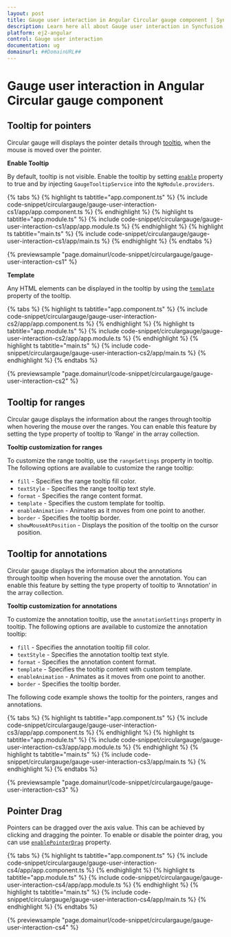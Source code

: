 ```yaml
---
layout: post
title: Gauge user interaction in Angular Circular gauge component | Syncfusion
description: Learn here all about Gauge user interaction in Syncfusion Angular Circular gauge component of Syncfusion Essential JS 2 and more.
platform: ej2-angular
control: Gauge user interaction 
documentation: ug
domainurl: ##DomainURL##
---
```



# Gauge user interaction in Angular Circular gauge component

## Tooltip for pointers

Circular gauge will displays the pointer details through [tooltip](https://ej2.syncfusion.com/angular/documentation/api/circular-gauge/tooltipSettings), when the mouse is moved over the pointer.

<!-- markdownlint-disable MD036 -->

**Enable Tooltip**

By default, tooltip is not visible. Enable the tooltip by setting [`enable`](https://ej2.syncfusion.com/angular/documentation/api/circular-gauge/tooltipSettings/#enable-boolean) property to true and by injecting `GaugeTooltipService` into the `NgModule.providers`.

{% tabs %}
{% highlight ts tabtitle="app.component.ts" %}
{% include code-snippet/circulargauge/gauge-user-interaction-cs1/app/app.component.ts %}
{% endhighlight %}
{% highlight ts tabtitle="app.module.ts" %}
{% include code-snippet/circulargauge/gauge-user-interaction-cs1/app/app.module.ts %}
{% endhighlight %}
{% highlight ts tabtitle="main.ts" %}
{% include code-snippet/circulargauge/gauge-user-interaction-cs1/app/main.ts %}
{% endhighlight %}
{% endtabs %}
  
{% previewsample "page.domainurl/code-snippet/circulargauge/gauge-user-interaction-cs1" %}

<!-- markdownlint-disable MD036 -->

**Template**

Any HTML elements can be displayed in the tooltip by using the [`template`](https://ej2.syncfusion.com/angular/documentation/api/circular-gauge/tooltipSettings/#template-string) property of the tooltip.

{% tabs %}
{% highlight ts tabtitle="app.component.ts" %}
{% include code-snippet/circulargauge/gauge-user-interaction-cs2/app/app.component.ts %}
{% endhighlight %}
{% highlight ts tabtitle="app.module.ts" %}
{% include code-snippet/circulargauge/gauge-user-interaction-cs2/app/app.module.ts %}
{% endhighlight %}
{% highlight ts tabtitle="main.ts" %}
{% include code-snippet/circulargauge/gauge-user-interaction-cs2/app/main.ts %}
{% endhighlight %}
{% endtabs %}
  
{% previewsample "page.domainurl/code-snippet/circulargauge/gauge-user-interaction-cs2" %}

## Tooltip for ranges

Circular gauge displays the information about the ranges through tooltip when hovering the mouse over the ranges. You can enable this feature by setting the type property of tooltip to ‘Range’ in the array collection.

**Tooltip customization for ranges**

To customize the range tooltip, use the `rangeSettings` property in tooltip. The following options are available to customize the range tooltip:

* `fill` - Specifies the range tooltip fill color.
* `textStyle` - Specifies the range tooltip text style.
* `format` - Specifies the range content format.
* `template` - Specifies the custom template for tooltip.
* `enableAnimation` - Animates as it moves from one point to another.
* `border` - Specifies the tooltip border.
* `showMouseAtPosition` - Displays the position of the tooltip on the cursor position.

## Tooltip for annotations

Circular gauge displays the information about the annotations through tooltip when hovering the mouse over the annotation. You can enable this feature by setting the type property of tooltip to ‘Annotation’ in the array collection.

**Tooltip customization for annotations**

To customize the annotation tooltip, use the `annotationSettings` property in tooltip. The following options are available to customize the annotation tooltip:

* `fill` - Specifies the annotation tooltip fill color.
* `textStyle` - Specifies the annotation tooltip text style.
* `format` - Specifies the annotation content format.
* `template` - Specifies the tooltip content with custom template.
* `enableAnimation` - Animates as it moves from one point to another.
* `border` - Specifies the tooltip border.

The following code example shows the tooltip for the pointers, ranges and annotations.

{% tabs %}
{% highlight ts tabtitle="app.component.ts" %}
{% include code-snippet/circulargauge/gauge-user-interaction-cs3/app/app.component.ts %}
{% endhighlight %}
{% highlight ts tabtitle="app.module.ts" %}
{% include code-snippet/circulargauge/gauge-user-interaction-cs3/app/app.module.ts %}
{% endhighlight %}
{% highlight ts tabtitle="main.ts" %}
{% include code-snippet/circulargauge/gauge-user-interaction-cs3/app/main.ts %}
{% endhighlight %}
{% endtabs %}
  
{% previewsample "page.domainurl/code-snippet/circulargauge/gauge-user-interaction-cs3" %}

## Pointer Drag

Pointers can be dragged over the axis value.
This can be achieved by clicking and dragging the pointer.
To enable or disable the pointer drag, you can use [`enablePointerDrag`](https://ej2.syncfusion.com/angular/documentation/api/circular-gauge/#enablepointerdrag-boolean) property.

{% tabs %}
{% highlight ts tabtitle="app.component.ts" %}
{% include code-snippet/circulargauge/gauge-user-interaction-cs4/app/app.component.ts %}
{% endhighlight %}
{% highlight ts tabtitle="app.module.ts" %}
{% include code-snippet/circulargauge/gauge-user-interaction-cs4/app/app.module.ts %}
{% endhighlight %}
{% highlight ts tabtitle="main.ts" %}
{% include code-snippet/circulargauge/gauge-user-interaction-cs4/app/main.ts %}
{% endhighlight %}
{% endtabs %}
  
{% previewsample "page.domainurl/code-snippet/circulargauge/gauge-user-interaction-cs4" %}